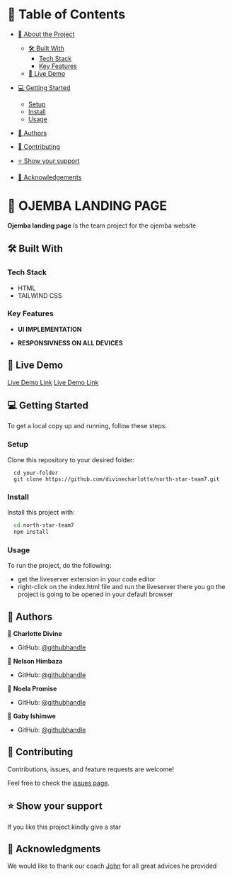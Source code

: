 # 📗 Table of Contents

- [📖 About the Project](#about-project)
  - [🛠 Built With](#built-with)
    - [Tech Stack](#tech-stack)
    - [Key Features](#key-features)
  - [🚀 Live Demo](#live-demo)
- [💻 Getting Started](#getting-started)

  - [Setup](#setup)
  - [Install](#install)
  - [Usage](#usage)

- [👥 Authors](#authors)
- [🤝 Contributing](#contributing)
- [⭐️ Show your support](#support)
- [🙏 Acknowledgements](#acknowledgements)

<!-- PROJECT DESCRIPTION -->

# 📖 OJEMBA LANDING PAGE<a name="about-project"></a>

**Ojemba landing page** Is the team project for the ojemba website

## 🛠 Built With <a name="built-with"></a>

### Tech Stack <a name="tech-stack"></a>

  <ul>
    <li>HTML</a></li>
    <li>TAILWIND CSS</a></li>
  </ul>

### Key Features <a name="key-features"></a>

- **UI IMPLEMENTATION**

- **RESPONSIVNESS ON ALL DEVICES**

## 🚀 Live Demo <a name="live-demo"></a>

[Live Demo Link](hhttps://leafy-horse-e93b78.netlify.app/)
[Live Demo Link](hhttps://leafy-horse-e93b78.netlify.app/)

## 💻 Getting Started <a name="getting-started"></a>

To get a local copy up and running, follow these steps.

### Setup

Clone this repository to your desired folder:

```
  cd your-folder
  git clone https://github.com/divinecharlotte/north-star-team7.git
```

### Install

Install this project with:

```sh
  cd north-star-team7
  npm install
```

### Usage

To run the project, do the following:

- get the liveserver extension in your code editor
- right-click on the index.html file and run the liveserver
  there you go the project is going to be opened in your default browser

## 👥 Authors <a name="authors"></a>

👤 **Charlotte Divine**

- GitHub: [@githubhandle](https://github.com/divinecharlotte)

👤 **Nelson Himbaza**

- GitHub: [@githubhandle](https://github.com/NelHim)

👤 **Noela Promise**

- GitHub: [@githubhandle](https://github.com/NoellaPromise)

👤 **Gaby Ishimwe**

- GitHub: [@githubhandle](https://github.com/ishimwe07)

## 🤝 Contributing <a name="contributing"></a>

Contributions, issues, and feature requests are welcome!

Feel free to check the [issues page](https://github.com/divinecharlotte/north-star-team7/issues).

## ⭐️ Show your support <a name="support"></a>

If you like this project kindly give a star

## 🙏 Acknowledgments <a name="acknowledgements"></a>

We would like to thank our coach [John](https://github.com/arjorb) for all great advices he provided
